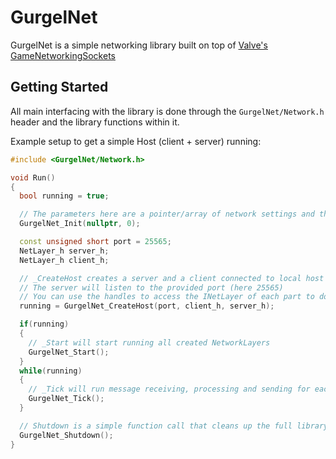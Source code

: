 # GurgelNet

GurgelNet is a simple networking library built on top of [Valve's GameNetworkingSockets](https://github.com/ValveSoftware/GameNetworkingSockets/)

## Getting Started

All main interfacing with the library is done through the `GurgelNet/Network.h` header and the library functions within it.

Example setup to get a simple Host (client + server) running:
```cpp
#include <GurgelNet/Network.h>

void Run()
{
  bool running = true;

  // The parameters here are a pointer/array of network settings and the amount of settings (here = 0)
  GurgelNet_Init(nullptr, 0);

  const unsigned short port = 25565;
  NetLayer_h server_h;
  NetLayer_h client_h;

  // _CreateHost creates a server and a client connected to local host
  // The server will listen to the provided port (here 25565)
  // You can use the handles to access the INetLayer of each part to do more custom setup
  running = GurgelNet_CreateHost(port, client_h, server_h);

  if(running)
  {
    // _Start will start running all created NetworkLayers
    GurgelNet_Start();
  }
  while(running)
  {
    // _Tick will run message receiving, processing and sending for each created NetworkLayer
    GurgelNet_Tick();
  }

  // Shutdown is a simple function call that cleans up the full library
  GurgelNet_Shutdown();
}
```
